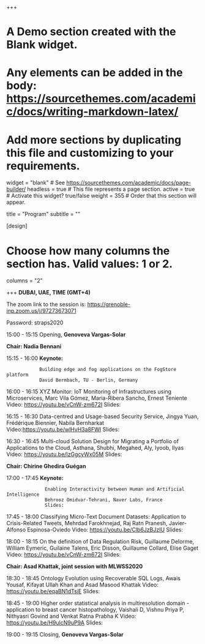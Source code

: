 +++
# A Demo section created with the Blank widget.
# Any elements can be added in the body: https://sourcethemes.com/academic/docs/writing-markdown-latex/
# Add more sections by duplicating this file and customizing to your requirements.

widget = "blank"  # See https://sourcethemes.com/academic/docs/page-builder/
headless = true  # This file represents a page section.
active = true  # Activate this widget? true/false
weight = 355  # Order that this section will appear.

title = "Program"
subtitle = ""

[design]
  # Choose how many columns the section has. Valid values: 1 or 2.
  columns = "2"

+++
**DUBAI, UAE, TIME (GMT+4)**

The zoom link to the session is: https://grenoble-inp.zoom.us/j/97273673071 

Password: straps2020 

15:00 - 15:15 	Opening,  **Genoveva Vargas-Solar**

**Chair: Nadia Bennani**

15:15 - 16:00 	**Keynote:** 

                Building edge and fog applications on the FogStore platform
                David Bermbach, TU - Berlin, Germany

16:00 - 16:15 	XYZ Monitor: IoT Monitoring of Infrastructures using Microservices, Marc Vila Gómez, Maria-Ribera Sancho, Ernest Teniente
                Video: https://youtu.be/vCnW-zm672I
                Slides:

16:15 - 16:30	Data-centred and Usage-based Security Service, Jingya Yuan, Frédérique Biennier, Nabila Bernharkat
              Video:https://youtu.be/wlHvH3a8FWI
              Slides: 

16:30 - 16:45   Multi-cloud Solution Design for Migrating a Portfolio of Applications to the Cloud, Asthana, Shubhi, Megahed, Aly, Iyoob, Ilyas
                Video: https://youtu.be/IzGgcyWx05M
                Slides:

**Chair: Chirine Ghedira Guégan**

17:00 - 17:45	   **Keynote:**

                  Enabling Interactivity between Human and Artificial Intelligence
                  Behrooz Omidvar-Tehrani, Naver Labs, France 
                  Slides: 

17:45 - 18:00 	Classifying Micro-Text Document Datasets: Application to Crisis-Related Tweets, Mehrdad Farokhnejad, Raj Ratn Pranesh, Javier-Alfonso Espinosa-Oviedo
                Video: https://youtu.be/Clb6JzBJzIU
                Slides: 

18:00 - 18:15	On the definition of Data Regulation Risk, Guillaume Delorme, William Eymeric, Guilaine Talens, Eric Disson, Guillaume Collard, Elise Gaget
              Video: https://youtu.be/vCnW-zm672I
              Slides: 

**Chair: Asad Khattak, joint session with MLWSS2020**

18:30 - 18:45 Ontology Evolution using Recoverable SQL Logs, Awais Yousaf, Kifayat Ullah Khan and Asad Masood Khattak
              Video: https://youtu.be/eqaBN1dTsiE
              Slides:

18:45 - 19:00	Higher order statistical analysis in multiresolution domain -application to breast cancer histopathology, Vaishali D, Vishnu Priya P, Nithyasri Govind and Venkat Ratna Prabha K
              Video: https://youtu.be/H9ulcN9uP9A
              Slides:

19:00 - 19:15   Closing, **Genoveva Vargas-Solar**

